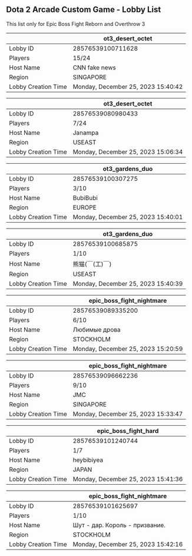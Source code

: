 ## Dota 2 Arcade Custom Game - Lobby List

This list only for Epic Boss Fight Reborn and Overthrow 3

|  | ot3_desert_octet |
| ------ | ------ |
| Lobby ID | 28576539100711628 |
| Players | 15/24 |
| Host Name | CNN fake news |
| Region | SINGAPORE |
| Lobby Creation Time | Monday, December 25, 2023 15:40:42 |


|  | ot3_desert_octet |
| ------ | ------ |
| Lobby ID | 28576539080980433 |
| Players | 7/24 |
| Host Name | Janampa |
| Region | USEAST |
| Lobby Creation Time | Monday, December 25, 2023 15:06:34 |


|  | ot3_gardens_duo |
| ------ | ------ |
| Lobby ID | 28576539100307275 |
| Players | 3/10 |
| Host Name | BubiBubi |
| Region | EUROPE |
| Lobby Creation Time | Monday, December 25, 2023 15:40:01 |


|  | ot3_gardens_duo |
| ------ | ------ |
| Lobby ID | 28576539100685875 |
| Players | 1/10 |
| Host Name | 熊猫(￣(工)￣) |
| Region | USEAST |
| Lobby Creation Time | Monday, December 25, 2023 15:40:39 |


|  | epic_boss_fight_nightmare |
| ------ | ------ |
| Lobby ID | 28576539089335200 |
| Players | 6/10 |
| Host Name | Любимые дрова |
| Region | STOCKHOLM |
| Lobby Creation Time | Monday, December 25, 2023 15:20:59 |


|  | epic_boss_fight_nightmare |
| ------ | ------ |
| Lobby ID | 28576539096662236 |
| Players | 9/10 |
| Host Name | JMC |
| Region | SINGAPORE |
| Lobby Creation Time | Monday, December 25, 2023 15:33:47 |


|  | epic_boss_fight_hard |
| ------ | ------ |
| Lobby ID | 28576539101240744 |
| Players | 1/7 |
| Host Name | heybibiyea |
| Region | JAPAN |
| Lobby Creation Time | Monday, December 25, 2023 15:41:36 |


|  | epic_boss_fight_nightmare |
| ------ | ------ |
| Lobby ID | 28576539101625697 |
| Players | 1/10 |
| Host Name | Шут - дар. Король - призвание. |
| Region | STOCKHOLM |
| Lobby Creation Time | Monday, December 25, 2023 15:42:16 |


